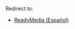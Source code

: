 Redirect to:

*   [ReadyMedia (Español)](/index.php/ReadyMedia_(Espa%C3%B1ol) "ReadyMedia (Español)")